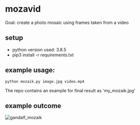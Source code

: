 # mozavid

Goal: create a photo mosaic using frames taken from a video

## setup
- python version used: 3.8.5
- pip3 install -r requirements.txt

## example usage:
```
python mozaik.py image.jpg video.mp4
```

The repo contains an example for final result as 'my_mozaik.jpg'

## example outcome
![gandalf_mozaik](gandalf_mozaik.jpg)
